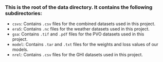 ### This is the root of the data directory. It contains the following subdirectories:
- `csvs`: Contains `.csv` files for the combined datasets used in this project.
- `era5`: Contains `.nc` files for the weather datasets used in this project.
- `gsa`: Contains `.tif` and `.pdf` files for the PVO datasets used in this project.
- `model`: Contains `.tar` and `.txt` files for the weights and loss values of our models.
- `nrel`: Contains `.csv` files for the GHI datasets used in this project.